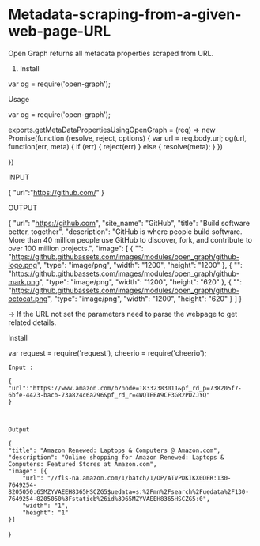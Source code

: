 # Metadata-scraping-from-a-given-web-page-URL

Open Graph returns all metadata properties scraped from URL.

1) Install 

var og = require('open-graph');



Usage

var og = require('open-graph');

exports.getMetaDataPropertiesUsingOpenGraph = (req) => new Promise(function (resolve, reject, options) {
    var url = req.body.url;
    og(url, function(err, meta) {
    if (err)
    {
        reject(err)
    }
    else {
        resolve(meta);
    }
})

})


INPUT 

{
	"url":"https://github.com/"
}



OUTPUT

{
    "url": "https://github.com",
    "site_name": "GitHub",
    "title": "Build software better, together",
    "description": "GitHub is where people build software. More than 40 million people use GitHub to discover, fork, and contribute to over 100 million projects.",
    "image": [
        {
            "": "https://github.githubassets.com/images/modules/open_graph/github-logo.png",
            "type": "image/png",
            "width": "1200",
            "height": "1200"
        },
        {
            "": "https://github.githubassets.com/images/modules/open_graph/github-mark.png",
            "type": "image/png",
            "width": "1200",
            "height": "620"
        },
        {
            "": "https://github.githubassets.com/images/modules/open_graph/github-octocat.png",
            "type": "image/png",
            "width": "1200",
            "height": "620"
        }
    ]
}


-> If the URL not set the parameters need to parse the webpage to get related details.

Install

var request = require('request'),
    cheerio = require('cheerio');
    
    

    Input :
    
    {
	"url":"https://www.amazon.com/b?node=18332383011&pf_rd_p=738205f7-6bfe-4423-bacb-73a824c6a296&pf_rd_r=4WQTEEA9CF3GR2PDZJYQ"
    }
    
    
    
    Output
    
    {
    "title": "Amazon Renewed: Laptops & Computers @ Amazon.com",
    "description": "Online shopping for Amazon Renewed: Laptops & Computers: Featured Stores at Amazon.com",
    "image": [{
        "url": "//fls-na.amazon.com/1/batch/1/OP/ATVPDKIKX0DER:130-7649254-8205050:65MZYVAEEH8365HSCZG5$uedata=s:%2Fmn%2Fsearch%2Fuedata%2F130-7649254-8205050%3Fstaticb%26id%3D65MZYVAEEH8365HSCZG5:0",
        "width": "1",
        "height": "1"
    }]
}
    
    
    
